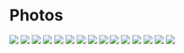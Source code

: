 # Photos

![](photos/RebootingWebOfTrust_2015-11_01.JPG)
![](photos/RebootingWebOfTrust_2015-11_02.JPG)
![](photos/RebootingWebOfTrust_2015-11_03.JPG)
![](photos/RebootingWebOfTrust_2015-11_04.JPG)
![](photos/RebootingWebOfTrust_2015-11_05.JPG)
![](photos/RebootingWebOfTrust_2015-11_06.JPG)
![](photos/RebootingWebOfTrust_2015-11_07.JPG)
![](photos/RebootingWebOfTrust_2015-11_08.JPG)
![](photos/RebootingWebOfTrust_2015-11_09.jpg)
![](photos/RebootingWebOfTrust_2015-11_10.JPG)
![](photos/RebootingWebOfTrust_2015-11_11.JPG)
![](photos/RebootingWebOfTrust_2015-11_12.JPG)
![](photos/RebootingWebOfTrust_2015-11_13.JPG)
![](photos/RebootingWebOfTrust_2015-11_15.JPG)
![](photos/RebootingWebOfTrust_2015-11_16.JPG)